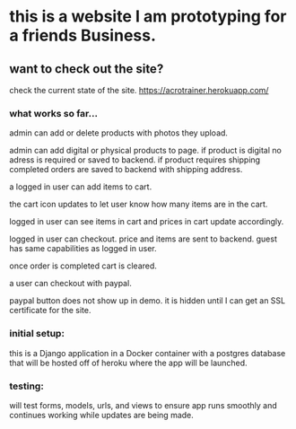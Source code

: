 # this is a website I am prototyping for a friends Business. 

## want to check out the site?
check the current state of the site.
https://acrotrainer.herokuapp.com/

### what works so far...
admin can add or delete products with photos they upload.


admin can add digital or physical products to page. if product is digital no adress is required or saved to backend. if product requires shipping completed orders are saved to backend with shipping address. 


a logged in user can add items to cart.


the cart icon updates to let user know how many items are in the cart.


logged in user can see items in cart and prices in cart update accordingly.


logged in user can checkout. price and items are sent to backend.
guest has same capabilities as logged in user.

once order is completed cart is cleared.


a user can checkout with paypal.

paypal button does not show up in demo. it is hidden until I can get an SSL certificate for the site.


### initial setup:
this is a Django application in a Docker container with a postgres database that will be hosted off of heroku where the app will be launched.

### testing:
will test forms, models, urls, and views to ensure app runs smoothly and continues working while updates are being made.

